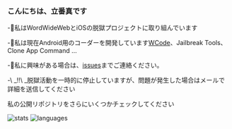 ### こんにちは、立番真です

-🏃私はWordWideWebとiOSの脱獄プロジェクトに取り組んでいます

-🌱私は現在Android用のコーダーを開発しています[WCode](https://github.com/wcode)、Jailbreak Tools、Clone App Command ...

-💬私に興味がある場合は、[issues](https://github.com/Shin-Tachibana/Shin-Tachibana/issues/new?template=ama-template.md&title=Koniichiwa%20Shin%20Tachibana)までご連絡ください。

-\ _!!\ _脱獄活動を一時的に停止していますが、問題が発生した場合はメールで詳細を送信してください

私の公開リポジトリをさらにいくつかチェックしてください

![stats](https://github-readme-stats.vercel.app/api?username=tachibana-shin&hide=contribs&show_icons=true) ![languages](https://github-readme-stats.vercel.app/api/top-langs/?username=tachibana-shin&layout=compact)
